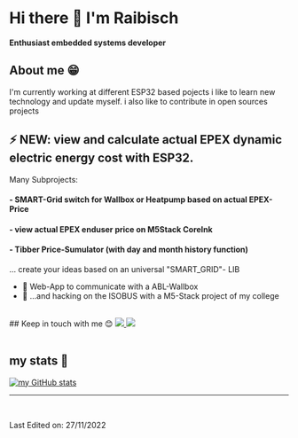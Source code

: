 
<!--
**raibisch/raibisch** is a ✨ _special_ ✨ repository because its `README.md` (this file) appears on your GitHub profile.

Here are some ideas to get you started:


- 🔭 I’m currently working on ...
- 🌱 I’m currently learning ...
- 👯 I’m looking to collaborate on ...
- 🤔 I’m looking for help with ...
- 💬 Ask me about ...
- 📫 How to reach me: ...
- 😄 Pronouns: ...
- ⚡ Fun fact: ...
-->

# Hi there 👋 I'm Raibisch 

**Enthusiast embedded systems developer** 
<br>

  ## About me &#128513;
  <p>
  I'm currently working at different ESP32 based pojects
  i like to learn new technology and update myself. i also like to contribute in open sources projects

  </b>
  </p>
  
## ⚡ NEW: view and calculate actual EPEX dynamic electric energy cost with ESP32. 

Many Subprojects:
 
#### - SMART-Grid switch for Wallbox or Heatpump based on actual EPEX-Price
#### - view actual EPEX enduser price on M5Stack CoreInk
#### - Tibber Price-Sumulator (with day and month history function)

... create your ideas based on an universal "SMART_GRID"- LIB 

- 🔭 Web-App to communicate with a ABL-Wallbox
- 🌱 ...and hacking on the ISOBUS with a M5-Stack project of my college

<br>
## Keep in touch with me 😊
<a href="https://de.linkedin.com/in/raibisch-de-08729b1b2">
<img src="https://img.shields.io/badge/LinkedIn-0077B5?style=for-the-badge&logo=linkedin&logoColor=white" />
</a>
<a href="https://raibisch.de">
<img src=https://img.shields.io/badge/Raibisch-Homepage-8A2BE2/>
</a>
<br />
<br />

## my stats 🚀
[![my GitHub stats](https://github-readme-stats.vercel.app/api?username=raibisch)](https://github.com/anuraghazra/github-readme-stats)

-----
<br />

Last Edited on: 27/11/2022
